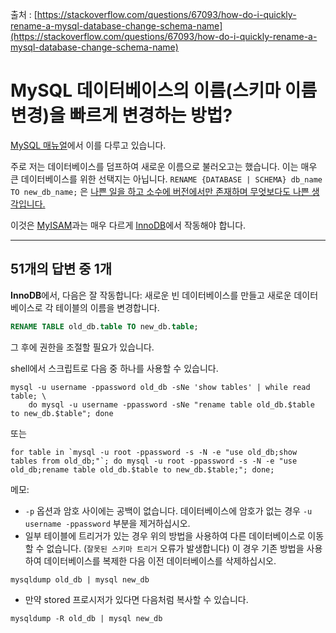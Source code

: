 출처 : [https://stackoverflow.com/questions/67093/how-do-i-quickly-rename-a-mysql-database-change-schema-name](https://stackoverflow.com/questions/67093/how-do-i-quickly-rename-a-mysql-database-change-schema-name)

# MySQL 데이터베이스의 이름(스키마 이름 변경)을 빠르게 변경하는 방법?

[MySQL 매뉴얼](http://web.archive.org/web/20160504181056/https://dev.mysql.com/doc/refman/5.1/en/rename-database.html)에서 이를 다루고 있습니다.

주로 저는 데이터베이스를 덤프하여 새로운 이름으로 불러오고는 했습니다. 이는 매우 큰 데이터베이스를 위한 선택지는 아닙니다. `RENAME {DATABASE | SCHEMA} db_name TO new_db_name;` 은 [나쁜 일을 하고 소수에 버전에서만 존재하며 무엇보다도 나쁜 생각입니다.](http://web.archive.org/web/20160504181056/https://dev.mysql.com/doc/refman/5.1/en/rename-database.html)

이것은 [MyISAM](https://en.wikipedia.org/wiki/MyISAM)과는 매우 다르게 [InnoDB](https://en.wikipedia.org/wiki/InnoDB)에서 작동해야 합니다.

---

## 51개의 답변 중 1개

**InnoDB**에서, 다음은 잘 작동합니다: 새로운 빈 데이터베이스를 만들고 새로운 데이터베이스로 각 테이블의 이름을 변경합니다.

```SQL
RENAME TABLE old_db.table TO new_db.table;
```

그 후에 권한을 조절할 필요가 있습니다.

shell에서 스크립트로 다음 중 하나를 사용할 수 있습니다.

```shell
mysql -u username -ppassword old_db -sNe 'show tables' | while read table; \ 
    do mysql -u username -ppassword -sNe "rename table old_db.$table to new_db.$table"; done
```

또는

```shell
for table in `mysql -u root -ppassword -s -N -e "use old_db;show tables from old_db;"`; do mysql -u root -ppassword -s -N -e "use old_db;rename table old_db.$table to new_db.$table;"; done;
```

메모:

* `-p` 옵션과 암호 사이에는 공백이 없습니다. 데이터베이스에 암호가 없는 경우 `-u username -ppassword` 부분을 제거하십시오.
* 일부 테이블에 트리거가 있는 경우 위의 방법을 사용하여 다른 데이터베이스로 이동할 수 없습니다. (`잘못된 스키마 트리거` 오류가 발생합니다) 이 경우 기존 방법을 사용하여 데이터베이스를 복제한 다음 이전 데이터베이스를 삭제하십시오.
```shell
mysqldump old_db | mysql new_db
```
* 만약 stored 프로시저가 있다면 다음처럼 복사할 수 있습니다.
```shell
mysqldump -R old_db | mysql new_db
```
